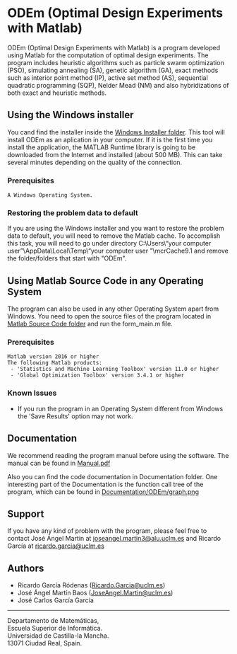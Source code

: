 # ODEm (Optimal Design Experiments with Matlab)
ODEm (Optimal Design Experiments with Matlab) is a program developed using Matlab for the computation
of optimal design experiments. The program includes heuristic algorithms such as particle swarm optimization
(PSO), simulating annealing (SA), genetic algorithm (GA), exact methods such as interior point method (IP),
active set method (AS), sequential quadratic programming (SQP), Nelder Mead (NM) and also hybridizations of
both exact and heuristic methods.

## Using the Windows installer
You cand find the installer inside the [Windows Installer folder](Windows%20Installer/). This tool will install ODEm as an aplication in your computer. If it is the first time you install the application, the MATLAB Runtime library is going to be downloaded from the Internet and installed (about 500 MB). This can take several minutes depending on the quality of the connection. 

### Prerequisites
```
A Windows Operating System.
```

### Restoring the problem data to default
If you are using the Windows installer and you want to restore the problem data to default, you will need to remove the Matlab cache. To accomplish this task, you will need to go under directory C:\Users\“your computer user”\AppData\Local\Temp\“your computer user ”\mcrCache9.1 and remove the folder/folders that start with "ODEm".

## Using Matlab Source Code in any Operating System
The program can also be used in any other Operating System apart from Windows. You need to open the source files of
the program located in [Matlab Source Code folder](Matlab%20Source%20Code/) and run the form_main.m file.

### Prerequisites
```
Matlab version 2016 or higher
The following Matlab products:
 - 'Statistics and Machine Learning Toolbox' version 11.0 or higher
 - 'Global Optimization Toolbox' version 3.4.1 or higher
```

### Known Issues
 - If you run the program in an Operating System different from Windows the 'Save Results' option may not work.


## Documentation
We recommend reading the program manual before using the software. The manual can be found in [Manual.pdf](Manual.pdf)

Also you can find the code documentation in Documentation folder. One interesting part of the Documentation is the function call tree of the program, which can be found in [Documentation/ODEm/graph.png](Documentation/ODEm/graph.png)


## Support
If you have any kind of problem with the program, please feel free to contact José Ángel Martin at joseangel.martin3@alu.uclm.es and Ricardo García at ricardo.garcia@uclm.es


## Authors
* Ricardo García Ródenas (Ricardo.Garcia@uclm.es)
* José Ángel Martín Baos (JoseAngel.Martin@uclm.es)
* José Carlos García García

----------------------------------------------------
Departamento de Matemáticas, <br>
Escuela Superior de Informática. <br>
Universidad de Castilla-la Mancha. <br>
13071 Ciudad Real, Spain.
